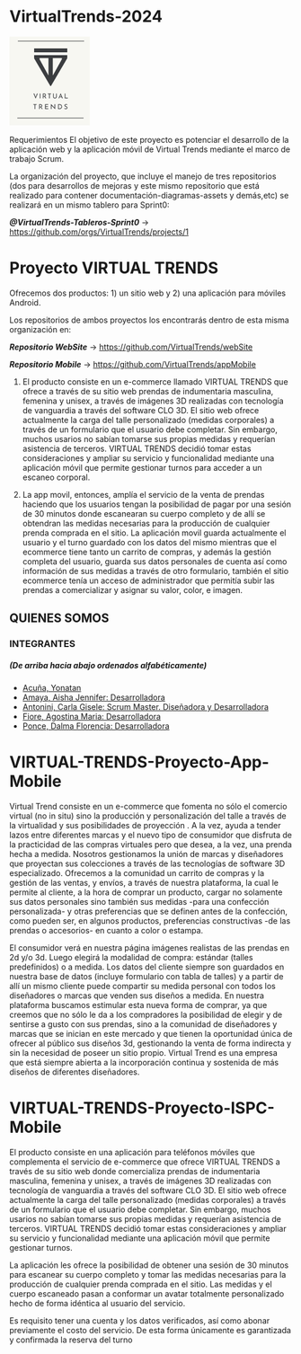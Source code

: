 # VirtualTrends-2024

![Logo de Virtual Trends](assets-readme/VT-LOGO.png)

Requerimientos El objetivo de este proyecto es potenciar el desarrollo de la aplicación web y la aplicación móvil de Virtual Trends mediante el marco de trabajo Scrum.

La organización del proyecto, que incluye el manejo de tres repositorios (dos para desarrollos de mejoras y este mismo repositorio que está realizado para contener documentación-diagramas-assets y demás,etc) se realizará en un mismo tablero para Sprint0:

***@VirtualTrends-Tableros-Sprint0*** -> https://github.com/orgs/VirtualTrends/projects/1

<p><h1>Proyecto VIRTUAL TRENDS</h1>
Ofrecemos dos productos: 1) un sitio web y 2) una aplicación para móviles Android.

Los repositorios de ambos proyectos los encontrarás dentro de esta misma organización en:

***Repositorio WebSite*** -> https://github.com/VirtualTrends/webSite

***Repositorio Mobile***  -> https://github.com/VirtualTrends/appMobile

1) El producto consiste en un e-commerce llamado VIRTUAL TRENDS que ofrece a través de su sitio web prendas de indumentaria masculina, femenina y unisex, a través de imágenes 3D realizadas con tecnología de vanguardia a través del software CLO 3D. El sitio web ofrece actualmente la carga del talle personalizado (medidas corporales) a través de un formulario que el usuario debe completar. Sin embargo, muchos usarios no sabían tomarse sus propias medidas y requerían asistencia de terceros. VIRTUAL TRENDS decidió tomar estas consideraciones y ampliar su servicio y funcionalidad mediante una aplicación móvil que permite gestionar turnos para acceder a un escaneo corporal. 

2) La app movil, entonces, amplía el servicio de la venta de prendas haciendo que los usuarios tengan la posibilidad de pagar por una sesión de 30 minutos donde escanearan su cuerpo completo y de allí se obtendran las medidas necesarias para la producción de cualquier prenda comprada en el sitio. La aplicación movil guarda actualmente el usuario y el turno guardado con los datos del mismo mientras que el ecommerce tiene tanto un carrito de compras, y además la gestión completa del usuario, guarda sus datos personales de cuenta así como información de sus medidas a través de otro formulario, también el sitio ecommerce tenía un acceso de administrador que permitía subir las prendas a comercializar y asignar su valor, color, e imagen.

## QUIENES SOMOS

### INTEGRANTES 
<p><h5>(De arriba hacia abajo ordenados alfabéticamente)</h5>

-   <a href="https://github.com/Yoniea">Acuña, Yonatan</a> 
-	<a href="https://github.com/AishaAmaya">Amaya, Aisha Jennifer: Desarrolladora</a>
-   <a href="https://github.com/Gaghyta">Antonini, Carla Gisele: Scrum Master. Diseñadora y Desarrolladora</a>
-	<a href="https://github.com/Ago95Fiore">Fiore, Agostina Maria: Desarrolladora</a>
-	<a href="https://github.com/DalmaPOnce">Ponce, Dalma Florencia: Desarrolladora</a>
</p>

# VIRTUAL-TRENDS-Proyecto-App-Mobile
Virtual Trend consiste en un e-commerce que fomenta no sólo el comercio virtual (no in situ) sino la producción y personalización del talle a través de la virtualidad y sus posibilidades de proyección . A la vez, ayuda a tender lazos entre diferentes marcas y el nuevo tipo de consumidor que disfruta de la practicidad de las compras virtuales pero que desea, a la vez, una prenda hecha a medida. Nosotros gestionamos la unión de marcas y diseñadores que proyectan sus colecciones a través de las tecnologías de software 3D especializado.
Ofrecemos a la comunidad un carrito de compras y la gestión de las ventas, y envíos, a través de nuestra plataforma, la cual le permite al cliente, a la hora de comprar un producto, cargar no solamente sus datos personales sino también sus medidas -para una confección personalizada- y otras preferencias que se definen antes de la confección, como pueden ser, en algunos productos, preferencias constructivas -de las prendas o accesorios- en cuanto a color o estampa.

El consumidor verá en nuestra página imágenes realistas de las prendas en 2d y/o 3d. Luego elegirá la modalidad de compra: estándar (talles predefinidos) o a medida.
Los datos del cliente siempre son guardados en nuestra base de datos (incluye formulario con tabla de talles) y a partir de allí un mismo cliente puede compartir su medida personal con todos los diseñadores o marcas que venden sus diseños a medida.
En nuestra plataforma buscamos estimular esta nueva forma de comprar, ya que creemos que no sólo le da a los compradores la posibilidad de elegir y de sentirse a gusto con sus prendas, sino a la comunidad de diseñadores y marcas que se inician en este mercado y que tienen la oportunidad única de ofrecer al público sus diseños 3d, gestionando la venta de forma indirecta y sin la necesidad de poseer un sitio propio.
Virtual Trend es una empresa que está siempre abierta a la incorporación continua y sostenida de más diseños de diferentes diseñadores.

# VIRTUAL-TRENDS-Proyecto-ISPC-Mobile

El producto consiste en una aplicación para teléfonos móviles que complementa el servicio de e-commerce que ofrece VIRTUAL TRENDS a través de su sitio web  donde comercializa prendas de indumentaria masculina, femenina y unisex, a través de imágenes 3D realizadas con tecnología de vanguardia a través del software CLO 3D. El sitio web ofrece actualmente la carga del talle personalizado (medidas corporales) a través de un formulario que el usuario debe completar. Sin embargo, muchos usarios no sabían tomarse sus  propias medidas y requerían asistencia de terceros. VIRTUAL TRENDS decidió tomar estas consideraciones y ampliar su servicio y funcionalidad mediante una aplicación móvil que permite gestionar turnos.

La aplicación les ofrece la posibilidad  de obtener una sesión de 30 minutos para escanear su cuerpo completo y tomar las medidas necesarias para la producción de cualquier prenda comprada en el sitio. Las medidas y el cuerpo escaneado pasan a conformar un avatar totalmente personalizado hecho de forma idéntica al usuario del servicio.

Es requisito tener una cuenta y los datos verificados, así como abonar previamente el costo del servicio. De esta forma únicamente es garantizada y confirmada la reserva del turno
